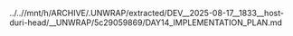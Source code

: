 ../..//mnt/h/ARCHIVE/.UNWRAP/extracted/DEV__2025-08-17__1833__host-duri-head/__UNWRAP/5c29059869/DAY14_IMPLEMENTATION_PLAN.md